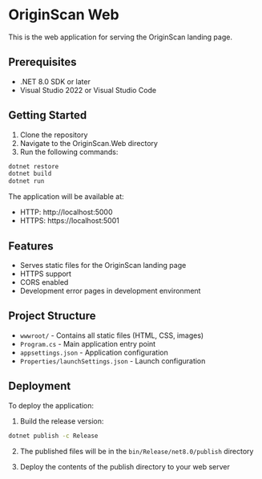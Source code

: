 # OriginScan Web

This is the web application for serving the OriginScan landing page.

## Prerequisites

- .NET 8.0 SDK or later
- Visual Studio 2022 or Visual Studio Code

## Getting Started

1. Clone the repository
2. Navigate to the OriginScan.Web directory
3. Run the following commands:

```bash
dotnet restore
dotnet build
dotnet run
```

The application will be available at:
- HTTP: http://localhost:5000
- HTTPS: https://localhost:5001

## Features

- Serves static files for the OriginScan landing page
- HTTPS support
- CORS enabled
- Development error pages in development environment

## Project Structure

- `wwwroot/` - Contains all static files (HTML, CSS, images)
- `Program.cs` - Main application entry point
- `appsettings.json` - Application configuration
- `Properties/launchSettings.json` - Launch configuration

## Deployment

To deploy the application:

1. Build the release version:
```bash
dotnet publish -c Release
```

2. The published files will be in the `bin/Release/net8.0/publish` directory

3. Deploy the contents of the publish directory to your web server 